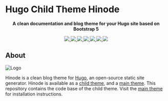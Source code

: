 # Hugo Child Theme Hinode

<!-- Tagline -->
<p align="center">
    <b>A clean documentation and blog theme for your Hugo site based on Bootstrap 5</b>
    <br />
</p>

<!-- Badges -->
<p align="center">
    <a href="https://gohugo.io" alt="Hugo website">
        <img src="https://img.shields.io/badge/generator-hugo-brightgreen" />
    </a>
    <a href="https://app.netlify.com/sites/gethinode-docs/deploys" alt="Netlify Status">
        <img src="https://img.shields.io/netlify/c38df4b6-7b7d-4300-a70b-8338b168a8c7" />
    </a>
    <a href="https://stats.uptimerobot.com/xyGVYhLJmV" alt="UptimeRobot Status">
        <img src="https://img.shields.io/uptimerobot/status/m793471943-776bdc7331e383e3e8ad8d8f" />
    </a>
    <a href="https://github.com/gethinode/docs/commits/main" alt="Last commit">
        <img src="https://img.shields.io/github/last-commit/gethinode/docs.svg" />
    </a>
    <a href="https://github.com/gethinode/docs/issues" alt="Issues">
        <img src="https://img.shields.io/github/issues/gethinode/docs.svg" />
    </a>
    <a href="https://github.com/gethinode/docs/pulls" alt="Pulls">
        <img src="https://img.shields.io/github/issues-pr-raw/gethinode/docs.svg" />
    </a>
    <a href="https://github.com/gethinode/docs/blob/main/LICENSE" alt="License">
        <img src="https://img.shields.io/github/license/gethinode/docs" />
    </a>
</p>

## About

![Logo](https://raw.githubusercontent.com/gethinode/hinode/main/static/img/logo.png)

Hinode is a clean blog theme for [Hugo][hugo], an open-source static site generator. Hinode is available as a [child theme][repository_child], and a [main theme][repository]. This repository contains the code base of the child theme. Visit the [main theme][repository] for installation instructions.

<!-- MARKDOWN PUBLIC LINKS -->
[hugo]: https://gohugo.io

<!-- MARKDOWN MAINTAINED LINKS -->
<!-- TODO: add blog link
[blog]: https://markdumay.com
-->

[repository]: https://github.com/gethinode/hinode.git
[repository_child]: https://github.com/gethinode/docs.git
